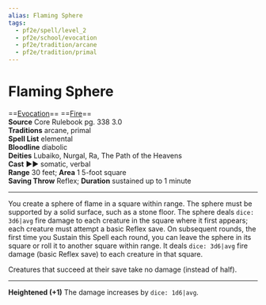 ```yaml
---
alias: Flaming Sphere
tags:
  - pf2e/spell/level_2
  - pf2e/school/evocation
  - pf2e/tradition/arcane
  - pf2e/tradition/primal
---
```


# Flaming Sphere

==[Evocation](../../../Traits/Evocation.md)== ==[Fire](../../../Traits/Fire.md)==  
__Source__ Core Rulebook pg. 338 3.0  
**Traditions** arcane, primal  
**Spell List** elemental  
**Bloodline** diabolic  
**Deities** Lubaiko, Nurgal, Ra, The Path of the Heavens  
**Cast** ►► somatic, verbal  
**Range** 30 feet; **Area** 1 5-foot square  
**Saving Throw** Reflex; **Duration** sustained up to 1 minute

---

You create a sphere of flame in a square within range. The sphere must be supported by a solid surface, such as a stone floor. The sphere deals `dice: 3d6|avg` fire damage to each creature in the square where it first appears; each creature must attempt a basic Reflex save. On subsequent rounds, the first time you Sustain this Spell each round, you can leave the sphere in its square or roll it to another square within range. It deals `dice: 3d6|avg` fire damage (basic Reflex save) to each creature in that square.

Creatures that succeed at their save take no damage (instead of half).

<hr>

**Heightened (+1)** The damage increases by `dice: 1d6|avg`.
